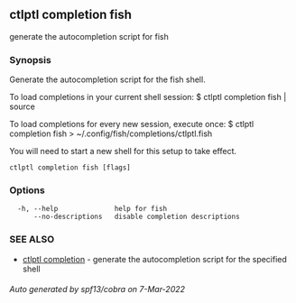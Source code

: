 ## ctlptl completion fish

generate the autocompletion script for fish

### Synopsis


Generate the autocompletion script for the fish shell.

To load completions in your current shell session:
$ ctlptl completion fish | source

To load completions for every new session, execute once:
$ ctlptl completion fish > ~/.config/fish/completions/ctlptl.fish

You will need to start a new shell for this setup to take effect.


```
ctlptl completion fish [flags]
```

### Options

```
  -h, --help              help for fish
      --no-descriptions   disable completion descriptions
```

### SEE ALSO

* [ctlptl completion](ctlptl_completion.md)	 - generate the autocompletion script for the specified shell

###### Auto generated by spf13/cobra on 7-Mar-2022
